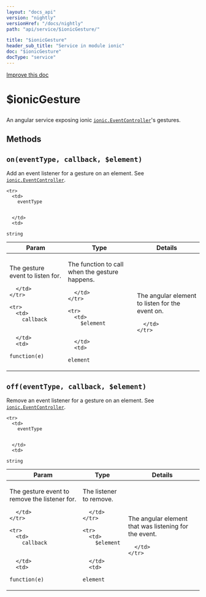 ```yaml
---
layout: "docs_api"
version: "nightly"
versionHref: "/docs/nightly"
path: "api/service/$ionicGesture/"

title: "$ionicGesture"
header_sub_title: "Service in module ionic"
doc: "$ionicGesture"
docType: "service"
---
```


<div class="improve-docs">
  <a href='http://github.com/driftyco/ionic/edit/master/js/ext/angular/src/service/ionicGesture.js#L3'>
    Improve this doc
  </a>
</div>




<h1 class="api-title">

  $ionicGesture



</h1>





An angular service exposing ionic
<a href="/docs/nightly/api/utility/ionic.EventController/"><code>ionic.EventController</code></a>'s gestures.










  

  
## Methods

<div id="on"></div>
<h2>
  <code>on(eventType, callback, $element)</code>

</h2>

Add an event listener for a gesture on an element. See <a href="/docs/nightly/api/utility/ionic.EventController/#onGesture"><code>ionic.EventController</code></a>.



<table class="table" style="margin:0;">
  <thead>
    <tr>
      <th>Param</th>
      <th>Type</th>
      <th>Details</th>
    </tr>
  </thead>
  <tbody>
    
    <tr>
      <td>
        eventType
        
        
      </td>
      <td>
        
  <code>string</code>
      </td>
      <td>
        <p>The gesture event to listen for.</p>

        
      </td>
    </tr>
    
    <tr>
      <td>
        callback
        
        
      </td>
      <td>
        
  <code>function(e)</code>
      </td>
      <td>
        <p>The function to call when the gesture
happens.</p>

        
      </td>
    </tr>
    
    <tr>
      <td>
        $element
        
        
      </td>
      <td>
        
  <code>element</code>
      </td>
      <td>
        <p>The angular element to listen for the event on.</p>

        
      </td>
    </tr>
    
  </tbody>
</table>









<div id="off"></div>
<h2>
  <code>off(eventType, callback, $element)</code>

</h2>

Remove an event listener for a gesture on an element. See <a href="/docs/nightly/api/utility/ionic.EventController/#offGesture"><code>ionic.EventController</code></a>.



<table class="table" style="margin:0;">
  <thead>
    <tr>
      <th>Param</th>
      <th>Type</th>
      <th>Details</th>
    </tr>
  </thead>
  <tbody>
    
    <tr>
      <td>
        eventType
        
        
      </td>
      <td>
        
  <code>string</code>
      </td>
      <td>
        <p>The gesture event to remove the listener for.</p>

        
      </td>
    </tr>
    
    <tr>
      <td>
        callback
        
        
      </td>
      <td>
        
  <code>function(e)</code>
      </td>
      <td>
        <p>The listener to remove.</p>

        
      </td>
    </tr>
    
    <tr>
      <td>
        $element
        
        
      </td>
      <td>
        
  <code>element</code>
      </td>
      <td>
        <p>The angular element that was listening for the event.</p>

        
      </td>
    </tr>
    
  </tbody>
</table>








  
  






